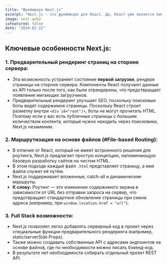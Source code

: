 ```yaml
---
title: "Фреймворк Next.js"
excerpt: "Next.js — это фреймворк для React. Да, React уже является библиотекой для JS, так что это ещё один слой поверх JS"
image: next.webp
isFeatured: false
date: "2024-02-22"
---
```


## Ключевые особенности Next.js:

### 1. **Предварительный рендеринг страниц на стороне сервера:**

- Эта возможность устраняет состояние **первой загрузки**, рендеря страницы на стороне сервера.
  Компоненты React получают данные из API только после того, как были отрендерены, что предотвращает появление мигающих загрузчиков.
- Предварительный рендеринг улучшает SEO, поскольку поисковые боты видят содержимое страницы.
  Поскольку React строит разметку внутри `<div id="root"/>`, боты не могут прочитать HTML. Поэтому если у вас есть публичные страницы с большим количеством контента, которые нужно находить через поисковики, Next.js незаменим.

### 2. **Маршрутизация на основе файлов (#File-based Routing):**

- В отличие от React, который не имеет встроенного решения для роутинга, Next.js предлагает простую концепцию, напоминающую базовую разработку сайтов на чистом HTML.
- В этом подходе каждый файл `.html` представляет страницу, а имя файла служит её путём.
- Next.js поддерживает вложенные, catch-all и динамические маршруты.
- **К слову:** Роутинг — это изменение содержимого экрана в зависимости от URL без отправки запроса на сервер, что предотвращает стандартное обновление страницы при смене адреса (например, при `window.location.href = "url"`).

### 3. **Full Stack возможности:**

- Next.js позволяет легко добавлять серверный код в проект через специальные функции предварительного рендеринга (например, static/serverSide Props).
- Также можно создавать собственные API с адресами эндпоинтов на основе файлов, где по необходимости можно писать бэкенд-код.
- В результате нет необходимости собирать отдельный проект REST API.
